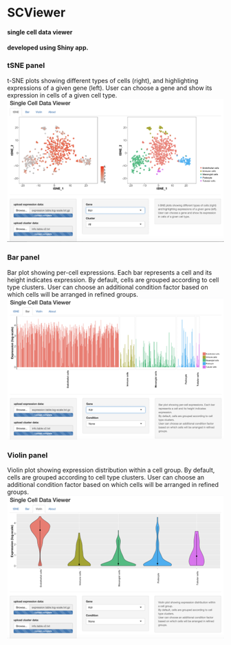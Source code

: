# SCViewer
#### single cell data viewer

#### developed using Shiny app.

### tSNE panel
t-SNE plots showing different types of cells (right), and highlighting expressions of a given gene (left).
User can choose a gene and show its expression in cells of a given cell type.
![tSNE panel](screenshots/tSNE_tab.png)

### Bar panel
Bar plot showing per-cell expressions. Each bar represents a cell and its height indicates expression.
By default, cells are grouped according to cell type clusters.
User can choose an additional condition factor based on which cells will be arranged in refined groups.
![bar panel](screenshots/bar_tab.png)

### Violin panel
Violin plot showing expression distribution within a cell group.
By default, cells are grouped according to cell type clusters.
User can choose an additional condition factor based on which cells will be arranged in refined groups.
![violin panel](screenshots/violin_tab.png)
